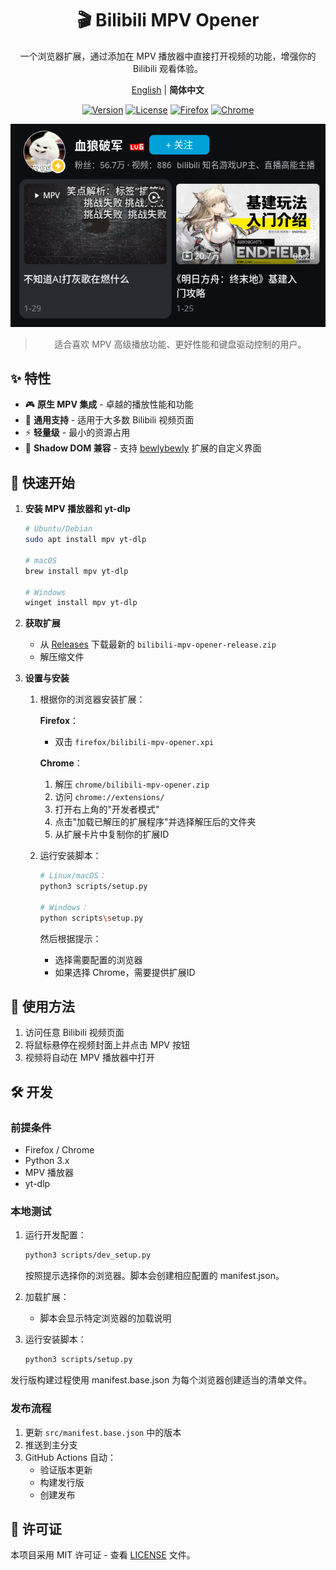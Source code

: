 <div align="center">

# 🎬 Bilibili MPV Opener

一个浏览器扩展，通过添加在 MPV 播放器中直接打开视频的功能，增强你的 Bilibili 观看体验。

[English](../README.md) | **简体中文**

[![Version](https://img.shields.io/github/v/release/Ezer015/bilibili-mpv-opener?color=brightgreen&label=Release&style=flat-square)](https://github.com/Ezer015/bilibili-mpv-opener/releases)
[![License](https://img.shields.io/badge/License-MIT-blue?style=flat-square)](https://opensource.org/licenses/MIT)
[![Firefox](https://img.shields.io/badge/Firefox-Support-FF7139?style=flat-square&logo=firefox)](https://www.mozilla.org/firefox/new/)
[![Chrome](https://img.shields.io/badge/Chrome-Support-4285F4?style=flat-square&logo=googlechrome)](https://www.google.com/chrome/)

![截图](../docs/images/screenshot.png)

> 适合喜欢 MPV 高级播放功能、更好性能和键盘驱动控制的用户。

</div>

## ✨ 特性

- 🎮 **原生 MPV 集成** - 卓越的播放性能和功能
- 🎯 **通用支持** - 适用于大多数 Bilibili 视频页面
- ⚡ **轻量级** - 最小的资源占用
- 🔄 **Shadow DOM 兼容** - 支持 [bewlybewly](https://github.com/BewlyBewly/BewlyBewly) 扩展的自定义界面

## 🚀 快速开始

1. **安装 MPV 播放器和 yt-dlp**

   ```bash
   # Ubuntu/Debian
   sudo apt install mpv yt-dlp
   
   # macOS
   brew install mpv yt-dlp
   
   # Windows
   winget install mpv yt-dlp
   ```

2. **获取扩展**
   - 从 [Releases](https://github.com/Ezer015/bilibili-mpv-opener/releases) 下载最新的 `bilibili-mpv-opener-release.zip`
   - 解压缩文件

3. **设置与安装**

   1. 根据你的浏览器安装扩展：

      **Firefox**：
      - 双击 `firefox/bilibili-mpv-opener.xpi`

      **Chrome**：
      1. 解压 `chrome/bilibili-mpv-opener.zip`
      2. 访问 `chrome://extensions/`
      3. 打开右上角的"开发者模式"
      4. 点击"加载已解压的扩展程序"并选择解压后的文件夹
      5. 从扩展卡片中复制你的扩展ID

   2. 运行安装脚本：

      ```bash
      # Linux/macOS：
      python3 scripts/setup.py

      # Windows：
      python scripts\setup.py
      ```

      然后根据提示：
      - 选择需要配置的浏览器
      - 如果选择 Chrome，需要提供扩展ID

## 📖 使用方法

1. 访问任意 Bilibili 视频页面
2. 将鼠标悬停在视频封面上并点击 MPV 按钮
3. 视频将自动在 MPV 播放器中打开

## 🛠️ 开发

### 前提条件

- Firefox / Chrome
- Python 3.x
- MPV 播放器
- yt-dlp

### 本地测试

1. 运行开发配置：

   ```bash
   python3 scripts/dev_setup.py
   ```

   按照提示选择你的浏览器。脚本会创建相应配置的 manifest.json。

2. 加载扩展：
   - 脚本会显示特定浏览器的加载说明

3. 运行安装脚本：

   ```bash
   python3 scripts/setup.py
   ```

发行版构建过程使用 manifest.base.json 为每个浏览器创建适当的清单文件。

### 发布流程

1. 更新 `src/manifest.base.json` 中的版本
2. 推送到主分支
3. GitHub Actions 自动：
   - 验证版本更新
   - 构建发行版
   - 创建发布

## 📄 许可证

本项目采用 MIT 许可证 - 查看 [LICENSE](../LICENSE) 文件。

